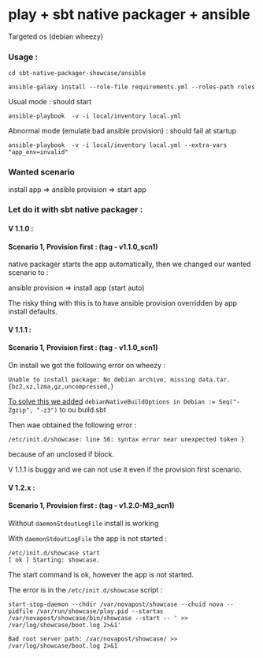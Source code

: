 play + sbt native packager + ansible
====================================

Targeted os (debian wheezy)

### Usage :

```
cd sbt-native-packager-showcase/ansible

ansible-galaxy install --role-file requirements.yml --roles-path roles

```

Usual mode : should start

```
ansible-playbook  -v -i local/inventory local.yml
```

Abnormal mode (emulate bad ansible provision) : should fail at startup

```
ansible-playbook  -v -i local/inventory local.yml --extra-vars "app_env=invalid"
```

### Wanted scenario

install app => ansible provision => start app

### Let do it with sbt native packager :


#### V 1.1.0 :

#### Scenario 1, Provision first : (tag - v1.1.0_scn1)

native packager starts the app automatically, then we changed our wanted scenario to : 

ansible provision => install app (start auto)

The risky thing with this is to have ansible provision overridden by app install defaults. 

#### V 1.1.1 :

#### Scenario 1, Provision first : (tag - v1.1.0_scn1)

On install we got the following error on wheezy : 

`Unable to install package: No debian archive, missing data.tar.{bz2,xz,lzma,gz,uncompressed,}`

[To solve this we added](http://www.scala-sbt.org/sbt-native-packager/formats/debian.html) `debianNativeBuildOptions in Debian := Seq("-Zgzip", "-z3")`  to ou build.sbt

Then wae obtained the following error : 
 
`/etc/init.d/showcase: line 56: syntax error near unexpected token }`

because of an unclosed if block.

V 1.1.1 is buggy and we can not use it even if the provision first scenario. 

#### V 1.2.x :

#### Scenario 1, Provision first : (tag - v1.2.0-M3_scn1)

Without `daemonStdoutLogFile` install is working 

With `daemonStdoutLogFile` the app is not started :

```
/etc/init.d/showcase start
[ ok ] Starting: showcase.
```
The start command is ok, however the app is not started. 

The error is in the `/etc/init.d/showcase` script : 
 
```
start-stop-daemon --chdir /var/novapost/showcase --chuid nova --pidfile /var/run/showcase/play.pid --startas /var/novapost/showcase/bin/showcase --start -- ' >> /var/log/showcase/boot.log 2>&1'

Bad root server path: /var/novapost/showcase/ >> /var/log/showcase/boot.log 2>&1
```




